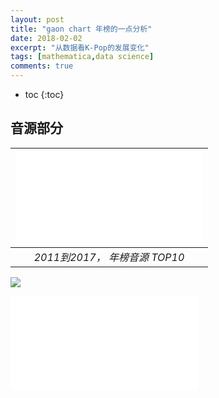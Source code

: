 ```yaml
---
layout: post
title: "gaon chart 年榜的一点分析"
date: 2018-02-02
excerpt: "从数据看K-Pop的发展变化"
tags: [mathematica,data science]
comments: true
---
```

* toc
{:toc}

## 音源部分



| <embed src="/images/gaon_digital_top10.pdf"  type='application/pdf'> |
| :--------------------------------------: |
|         *2011到2017， 年榜音源 TOP10*          |

![](/images/gaon_digital_top10.jpg)

<embed src="/images/gaon_digital_top10.pdf"  type='application/pdf'>